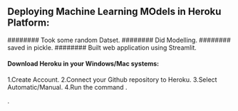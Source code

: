 ##  Deploying Machine Learning MOdels in Heroku Platform:
######## Took some random Datset.
######## Did Modelling.
######## saved in pickle.
######## Built web application using Streamlit.
#### Download Heroku in your Windows/Mac systems:
1.Create Account.
2.Connect your Github repository to Heroku.
3.Select Automatic/Manual.
4.Run the command .

.

